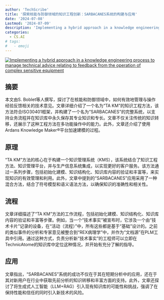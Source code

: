 ```yaml
---
author: 'TechScribe'
title: '探索核能与防御领域的知识工程创新：SARBACANES系统的构建与应用'
date: '2024-07-08'
Lastmod: '2024-07-09'
description: 'Implementing a hybrid approach in a knowledge engineering process to manage technical advice relating to feedback from the operation of complex sensitive equipment'
categories:
  - CS.AI
# tags:
#   - emoji
---
```


[![Implementing a hybrid approach in a knowledge engineering process to manage technical advice relating to feedback from the operation of complex sensitive equipment](https://arxiv-research-1301205113.cos.ap-guangzhou.myqcloud.com/images/2407.05714v1.pdf_0.jpg)](https://arxiv.org/abs/2407.05714v1)

## 摘要

本文由S. Boblet等人撰写，探讨了在核能和防御领域中，如何有效地管理与操作经验反馈相关的技术意见。文章详细介绍了一个名为“TA KM”的知识工程方法，该方法符合ISO30401框架，并构建了一个名为“SARBACANES”的完整系统，以支持业务流程并在知识库中永久保存其专业知识和专长。文章不仅关注传统的知识转移，还展示了这种工程方法在多功能操作中的能力。此外，文章还介绍了使用Ardans Knowledge Maker®平台加速建模的过程。<!--more-->

## 原理

“TA KM”方法的核心在于构建一个知识管理系统（KMS），该系统结合了知识工程方法、知识管理平台，并与生产信息系统集成，以实现更好的客户服务。该方法通过一系列步骤，包括初始化建模、知识结构化、知识库内容的验证和丰富等，来实现知识的有效管理和利用。此外，文章中提到的“SARBACANES”应用采用了一种混合方法，结合了符号模型和语义语法方法，以确保知识的准确性和相关性。

## 流程

文章详细描述了“TA KM”方法的工作流程，包括初始化建模、知识结构化、知识库内容的验证和丰富等步骤。例如，当一个“技术事实”被宣布时，它涉及一个由“技术卡片”记录的设备，在“活动（流程）”中，所有这些都是基于“基础”设计的。之前的类似事件的分析和专家意见被整合到“REX病理学”中，并作为“文档源”在PLM工具中引用。通过这种方式，负责分析新“技术事实”的工程师可以立即在TechnicAtome的知识库中定位这种情况，并开始有充分了解的指导。

## 应用

文章指出，“SARBACANES”系统的成功不仅在于其在短期分析中的应用，还在于其对新用户在行业中获取先前分析的知识转移和丰富方面的支持。此外，文章还探讨了将生成式人工智能（LLM+RAG）引入现有知识库的可能性和挑战，强调了在保持性能和信任的同时引入新技术的风险。